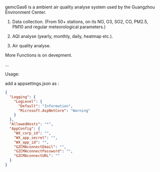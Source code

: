 gemcGas6 is a ambient air quality analyse system used by the Guangzhou Environment Center.

1. Data collection. (From 50+ stations, on its NO, O3, SO2, CO, PM2.5, PM10 and regular meteorological parameters.)

2. AQI analyse (yearly, monthly, daily, heatmap etc.).

3. Air quality analyse.

More Functions is on devepment.

...

Usage:

add a appsettings.json as :

```json
{
  "Logging": {
    "LogLevel": {
      "Default": "Information",
      "Microsoft.AspNetCore": "Warning"
    }
  },
  "AllowedHosts": "*",
  "AppConfig": {
    "WX_corp_id": "",
    "WX_app_secret": "",
    "WX_app_id": "",
    "GZCMAconnectEmail": "",
    "GZCMAconnectPassword": "",
    "GZCMAconnectURL": ""
  }
}

```